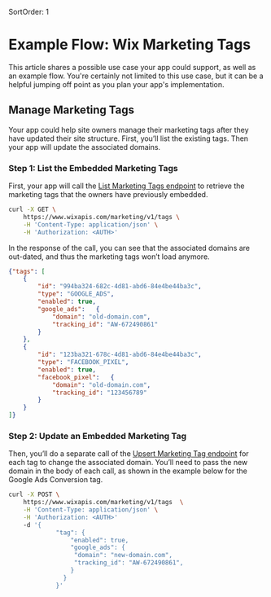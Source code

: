 SortOrder: 1
# Example Flow: Wix Marketing Tags

This article shares a possible use case your app could support, as well as an example flow. You're certainly not limited to this use case, but it can be a helpful jumping off point as you plan your app's implementation.


## Manage Marketing Tags

Your app could help site owners manage their marketing tags after they have updated their site structure. First, you’ll list the existing tags. Then your app will update the associated domains.


### Step 1: List the Embedded Marketing Tags

First, your app will call the [List Marketing Tags endpoint](https://dev.wix.com/api/rest/marketing/marketing-tags/list-marketing-tags) to retrieve the marketing tags that the owners have previously embedded. 

```sh
curl -X GET \
    https://www.wixapis.com/marketing/v1/tags \
    -H 'Content-Type: application/json' \
    -H 'Authorization: <AUTH>'
```

In the response of the call, you can see that the associated domains are out-dated, and thus the marketing tags won’t load anymore. 


```json
{"tags": [
    {
        "id": "994ba324-682c-4d81-abd6-84e4be44ba3c",
        "type": "GOOGLE_ADS",
        "enabled": true,
        "google_ads":   {
            "domain": "old-domain.com",
            "tracking_id": "AW-672490861"
        }
    },
    {
        "id": "123ba321-678c-4d81-abd6-84e4be44ba3c",
        "type": "FACEBOOK_PIXEL",
        "enabled": true,
        "facebook_pixel":   {
            "domain": "old-domain.com",
            "tracking_id": "123456789"
        }
    }
]}
```



### Step 2: Update an Embedded Marketing Tag

Then, you’ll do a separate call of the [Upsert Marketing Tag endpoint](https://dev.wix.com/api/rest/marketing/marketing-tags/upsert-marketing-tag) for each tag to change the associated domain. You’ll need to pass the new domain in the body of each call, as shown in the example below for the Google Ads Conversion tag.

```sh
curl -X POST \
    https://www.wixapis.com/marketing/v1/tags  \
    -H 'Content-Type: application/json' \
    -H 'Authorization: <AUTH>'
    -d '{
             "tag": {
                 "enabled": true,
                 "google_ads": {
                  "domain": "new-domain.com",
                  "tracking_id": "AW-672490861",
                 }
               }
             }'
```
